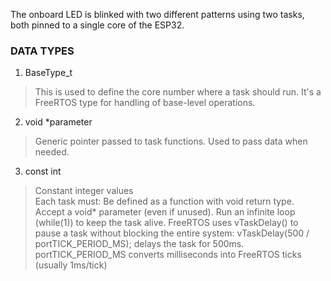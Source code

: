 The onboard LED is blinked with two different patterns using two tasks, both pinned to a single core of the ESP32.
### DATA TYPES
1. BaseType_t
  > This is used to define the core number where a task should run. 
  > It's a FreeRTOS type for handling of base-level operations.
2. void *parameter
  > Generic pointer passed to task functions.
  > Used to pass data when needed.
3. const int
  > Constant integer values <br>
Each task must:
  > Be defined as a function with void return type.
  > Accept a void* parameter (even if unused).
  > Run an infinite loop (while(1)) to keep the task alive.
FreeRTOS uses vTaskDelay() to pause a task without blocking the entire system:
  > vTaskDelay(500 / portTICK_PERIOD_MS); delays the task for 500ms.
  > portTICK_PERIOD_MS converts milliseconds into FreeRTOS ticks (usually 1ms/tick)
